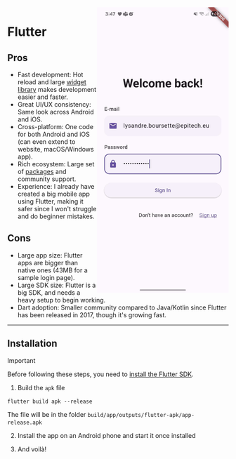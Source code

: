 <img src="md/assets/login.jpg" width=300 align="right" alt="Screenshot of the app's login page."/>

# Flutter

## Pros

- Fast development: Hot reload and large [widget library](https://pub.dev) makes development easier
  and faster.
- Great UI/UX consistency: Same look across Android and iOS.
- Cross-platform: One code for both Android and iOS (can even extend to website, macOS/Windows app).
- Rich ecosystem: Large set of [packages](https://pub.dev) and community support.
- Experience: I already have created a big mobile app using Flutter, making it safer since I won't
  struggle and do beginner mistakes.

## Cons

- Large app size: Flutter apps are bigger than native ones (43MB for a sample login page).
- Large SDK size: Flutter is a big SDK, and needs a heavy setup to begin working.
- Dart adoption: Smaller community compared to Java/Kotlin since Flutter has been released in 2017,
  though it's growing fast.

---

## Installation

> [!IMPORTANT]
> Before following these steps, you need to [install the Flutter SDK](https://docs.flutter.dev/get-started/install).

1. Build the `apk` file
```shell
flutter build apk --release
```
The file will be in the folder `build/app/outputs/flutter-apk/app-release.apk`

2. Install the app on an Android phone and start it once installed

3. And voilà!
